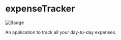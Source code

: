 # expenseTracker

![Badge](https://img.shields.io/badge/expense--tracker-application-orange)

An application to track all your day-to-day expenses.
